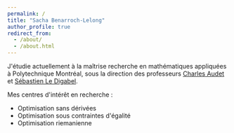 ```yaml
---
permalink: /
title: "Sacha Benarroch-Lelong"
author_profile: true
redirect_from: 
  - /about/
  - /about.html
---
```

J'étudie actuellement à la maîtrise recherche en mathématiques appliquées à Polytechnique Montréal, sous la direction des professeurs [Charles Audet](https://www.gerad.ca/Charles.Audet/index.html) et [Sébastien Le Digabel](https://www.gerad.ca/Sebastien.Le.Digabel/).

Mes centres d'intérêt en recherche :
- Optimisation sans dérivées
- Optimisation sous contraintes d'égalité
- Optimisation riemanienne

